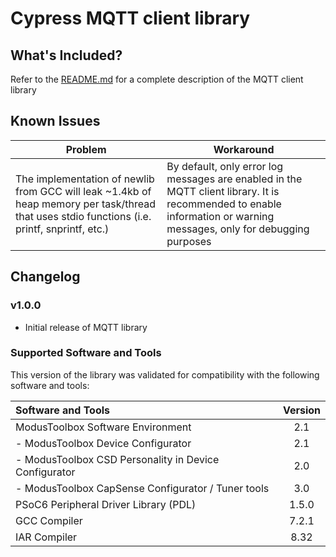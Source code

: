 # Cypress MQTT client library

## What's Included?
Refer to the [README.md](./README.md) for a complete description of the MQTT client library

## Known Issues
| Problem | Workaround |
| ------- | ---------- |
| The implementation of newlib from GCC will leak ~1.4kb of heap memory per task/thread that uses stdio functions (i.e. printf, snprintf, etc.) | By default, only error log messages are enabled in the MQTT client library. It is recommended to enable information or warning messages, only for debugging purposes |


## Changelog
### v1.0.0
* Initial release of MQTT library

### Supported Software and Tools
This version of the library was validated for compatibility with the following software and tools:

| Software and Tools                                      | Version |
| :---                                                    | :----:  |
| ModusToolbox Software Environment                       | 2.1     |
| - ModusToolbox Device Configurator                      | 2.1     |
| - ModusToolbox CSD Personality in Device Configurator   | 2.0     |
| - ModusToolbox CapSense Configurator / Tuner tools      | 3.0     |
| PSoC6 Peripheral Driver Library (PDL)                   | 1.5.0   |
| GCC Compiler                                            | 7.2.1   |
| IAR Compiler                                            | 8.32    |
